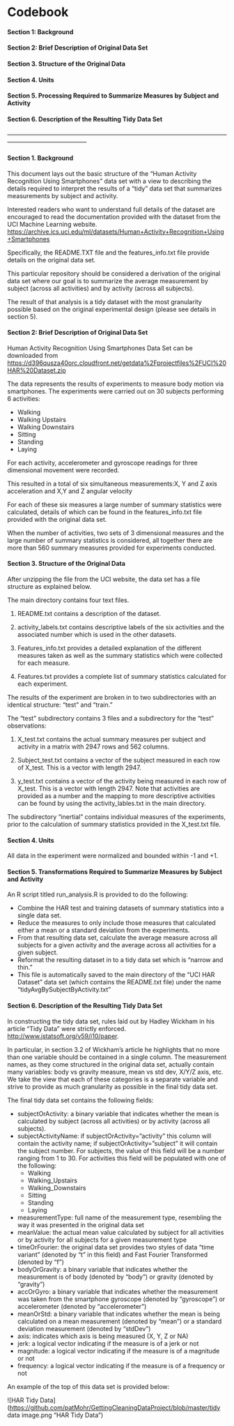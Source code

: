 # Codebook
#### Section 1: Background
#### Section 2: Brief Description of Original Data Set
#### Section 3. Structure of the Original Data
#### Section 4. Units
#### Section 5. Processing Required to Summarize Measures by Subject and Activity
#### Section 6. Description of the Resulting Tidy Data Set

—————————————————————————————————————————————————

#### Section 1. Background
This document lays out the basic structure of the “Human Activity Recognition Using Smartphones” data set with a view to describing the details required to interpret the results of a “tidy” data set that summarizes measurements by subject and activity.  

Interested readers who want to understand full details of the dataset are encouraged to read the documentation provided with the dataset from the UCI Machine Learning website. 
https://archive.ics.uci.edu/ml/datasets/Human+Activity+Recognition+Using+Smartphones

Specifically, the README.TXT file and the features_info.txt file provide details on the original data set.

This particular repository should be considered a derivation of the original data set where our goal is to summarize the average measurement by subject (across all activities) and by activity (across all subjects).  

The result of that analysis is a tidy dataset with the most granularity possible based on the original experimental design (please see details in section 5).  

#### Section 2: Brief Description of Original Data Set
Human Activity Recognition Using Smartphones Data Set can be downloaded from https://d396qusza40orc.cloudfront.net/getdata%2Fprojectfiles%2FUCI%20HAR%20Dataset.zip

The data represents the results of experiments to measure body motion via smartphones.  The experiments were carried out on 30 subjects performing 6 activities:
* Walking
* Walking Upstairs
* Walking Downstairs
* Sitting
* Standing
* Laying

For each activity, accelerometer and gyroscope readings for three dimensional movement were recorded.  

This resulted in a total of six simultaneous measurements:X, Y and Z axis acceleration and X,Y and Z angular velocity 

For each of these six measures a large number of summary statistics were calculated, details of which can be found in the features_info.txt file provided with the original data set.

When the number of activities, two sets of 3 dimensional measures and the large number of summary statistics is considered, all together there are more than 560 summary measures provided for experiments conducted.

#### Section 3. Structure of the Original Data
After unzipping the file from the UCI website, the data set has a file structure as explained below.

The main directory contains four text files.

1. README.txt contains a description of the dataset.                               

2. activity_labels.txt contains descriptive labels of the six activities and the associated number which is used in the other datasets.

3. Features_info.txt provides a detailed explanation of the different measures taken as well as the summary statistics which were collected for each measure.

4. Features.txt provides a complete list of summary statistics calculated for each experiment.

The results of the experiment are broken in to two subdirectories with an identical structure: “test” and “train.”

The “test” subdirectory contains 3 files and a subdirectory for the “test” observations:

1. X_test.txt contains the actual summary measures per subject and activity in a matrix with 2947 rows and 562 columns.

2. Subject_test.txt contains a vector of the subject measured in each row of X_test.  This is a vector with  length 2947.

3. y_test.txt contains a vector of the activity being measured in each row of X_test.  This is a vector with  length 2947.  Note that activities are provided as a number and the mapping to more descriptive activities can be found by using the activity_lables.txt in the main directory.

The subdirectory “inertial” contains individual measures of the experiments, prior to the calculation of summary statistics provided in the X_test.txt file.

#### Section 4. Units
All data in the experiment were normalized and bounded within -1 and +1.

#### Section 5. Transformations Required to Summarize Measures by Subject and Activity
An R script titled run_analysis.R is provided to do the following:
* Combine the HAR test and training datasets of summary statistics into a single data set.
* Reduce the measures to only include those measures that calculated either a mean or a standard deviation from the experiments.
* From that resulting data set, calculate the average measure across all subjects for a given activity and the average across all activities for a given subject.
* Reformat the resulting dataset in to a tidy data set which is “narrow and thin.”
* This file is automatically saved to the main directory of the “UCI HAR Dataset” data set (which contains the README.txt file) under the name “tidyAvgBySubjectByActivity.txt”

#### Section 6. Description of the Resulting Tidy Data Set

In constructing the tidy data set, rules laid out by Hadley Wickham in his article “Tidy Data” were strictly enforced.  http://www.jstatsoft.org/v59/i10/paper.

In particular, in section 3.2 of Wickham’s article he highlights that no more than one variable should be contained in a single column.  The measurement names, as they come structured in the original data set, actually contain many variables: body vs gravity measure, mean vs std dev, X/Y/Z axis, etc.  We take the view that each of these categories is a separate variable and strive to provide as much granularity as possible in the final tidy data set.

The final tidy data set contains the following fields:
* subjectOrActivity: a binary variable that indicates whether the mean is calculated by subject (across all activities) or by activity (across all subjects).
* subjectActivityName: if subjectOrActivity=”activity” this column will contain the activity name; if subjectOrActivity=”subject” it will contain the subject number.  For subjects, the value of this field will be a number ranging from 1 to 30.  For activities this field will be populated with one of the following:
	+ Walking
	+ Walking_Upstairs
	+ Walking_Downstairs
	+ Sitting
	+ Standing
	+ Laying
* measurementType: full name of the measurement type, resembling the way it was presented in the original data set
* meanValue: the actual mean value calculated by subject for all activities or by activity for all subjects for a given measurement type
* timeOrFourier: the original data set provides two styles of data “time variant” (denoted by “t” in this field) and Fast Fourier Transformed (denoted by “f”)
* bodyOrGravity: a binary variable that indicates whether the measurement is of body (denoted by “body”) or gravity (denoted by “gravity”)
* accOrGyro: a binary variable that indicates whether the measurement was taken from the smartphone gyroscope (denoted by “gyroscope”) or accelerometer (denoted by “accelerometer”)
* meanOrStd: a binary variable that indicates whether the mean is being calculated on a mean measurement (denoted by “mean”) or a standard deviation measurement (denoted by “stdDev”)
* axis: indicates which axis is being measured (X, Y, Z or NA)
* jerk: a logical vector indicating if the measure is of a jerk or not
* magnitude: a logical vector indicating if the measure is of a magnitude or not
* frequency: a logical vector indicating if the measure is of a frequency or not

An example of the top of this data set is provided below:

![HAR Tidy Data](https://github.com/patMohr/GettingCleaningDataProject/blob/master/tidy data image.png “HAR Tidy Data”)

